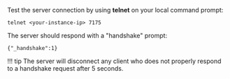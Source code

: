 Test the server connection by using __telnet__ on your local command prompt:

```
telnet <your-instance-ip> 7175
```

The server should respond with a "handshake" prompt:

```
{"_handshake":1}
```

!!! tip
    The server will disconnect any client who does not properly respond to a handshake request after 5 seconds.